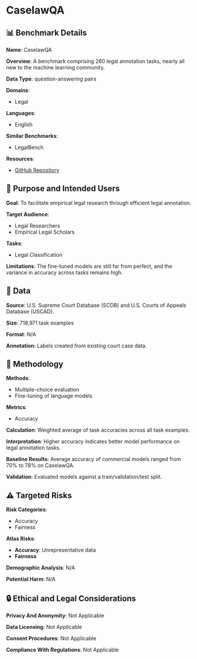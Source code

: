 # CaselawQA

## 📊 Benchmark Details

**Name**: CaselawQA

**Overview**: A benchmark comprising 260 legal annotation tasks, nearly all new to the machine learning community.

**Data Type**: question-answering pairs

**Domains**:
- Legal

**Languages**:
- English

**Similar Benchmarks**:
- LegalBench

**Resources**:
- [GitHub Repository](https://github.com/socialfoundations/lawma)

## 🎯 Purpose and Intended Users

**Goal**: To facilitate empirical legal research through efficient legal annotation.

**Target Audience**:
- Legal Researchers
- Empirical Legal Scholars

**Tasks**:
- Legal Classification

**Limitations**: The fine-tuned models are still far from perfect, and the variance in accuracy across tasks remains high.

## 💾 Data

**Source**: U.S. Supreme Court Database (SCDB) and U.S. Courts of Appeals Database (USCAD).

**Size**: 718,971 task examples

**Format**: N/A

**Annotation**: Labels created from existing court case data.

## 🔬 Methodology

**Methods**:
- Multiple-choice evaluation
- Fine-tuning of language models

**Metrics**:
- Accuracy

**Calculation**: Weighted average of task accuracies across all task examples.

**Interpretation**: Higher accuracy indicates better model performance on legal annotation tasks.

**Baseline Results**: Average accuracy of commercial models ranged from 70% to 78% on CaselawQA.

**Validation**: Evaluated models against a train/validation/test split.

## ⚠️ Targeted Risks

**Risk Categories**:
- Accuracy
- Fairness

**Atlas Risks**:
- **Accuracy**: Unrepresentative data
- **Fairness**

**Demographic Analysis**: N/A

**Potential Harm**: N/A

## 🔒 Ethical and Legal Considerations

**Privacy And Anonymity**: Not Applicable

**Data Licensing**: Not Applicable

**Consent Procedures**: Not Applicable

**Compliance With Regulations**: Not Applicable
